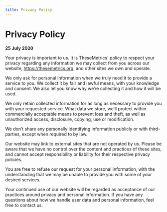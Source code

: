 ```yaml
---
title: Privacy Policy
---
```


# Privacy Policy

**25 July 2020**

Your privacy is important to us. It is TheseMetrics' policy to respect
your privacy regarding any information we may collect from you across
our website, https://thesemetrics.org, and other sites we own and operate.

We only ask for personal information when we truly need it to provide
a service to you. We collect it by fair and lawful means, with your
knowledge and consent. We also let you know why we’re collecting it
and how it will be used.

We only retain collected information for as long as necessary to
provide you with your requested service. What data we store, we’ll
protect within commercially acceptable means to prevent loss and
theft, as well as unauthorized access, disclosure, copying, use or
modification.

We don’t share any personally identifying information publicly or with
third-parties, except when required to by law.

Our website may link to external sites that are not operated by us.
Please be aware that we have no control over the content and practices
of these sites, and cannot accept responsibility or liability for
their respective privacy policies.

You are free to refuse our request for your personal information, with
the understanding that we may be unable to provide you with some of
your desired services.

Your continued use of our website will be regarded as acceptance of
our practices around privacy and personal information. If you have any
questions about how we handle user data and personal information, feel
free to contact us.
